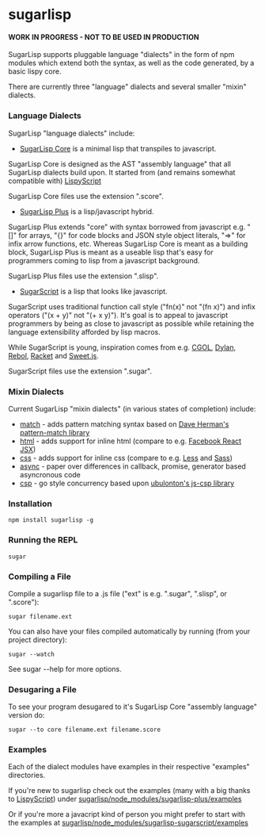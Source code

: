 # sugarlisp

#### WORK IN PROGRESS - NOT TO BE USED IN PRODUCTION

SugarLisp supports pluggable language "dialects" in the form of npm modules which extend both the syntax, as well as the code generated, by a basic lispy core.

There are currently three "language" dialects and several smaller "mixin" dialects.


### Language Dialects

SugarLisp "language dialects" include:

* [SugarLisp Core](https://github.com/darrencruse/sugarlisp-core) is a minimal lisp that transpiles to javascript.

SugarLisp Core is designed as the AST "assembly language" that all SugarLisp dialects build upon.
It started from (and remains somewhat compatible with) [LispyScript](http://lispyscript.com)

SugarLisp Core files use the extension ".score".

* [SugarLisp Plus](https://github.com/darrencruse/sugarlisp-plus) is a lisp/javascript hybrid.

SugarLisp Plus extends "core" with syntax borrowed from javascript e.g. "[]" for arrays, "{}" for code blocks and JSON style object literals, "=>" for infix arrow functions, etc.  Whereas SugarLisp Core is meant as a building block, SugarLisp Plus is meant as a useable lisp that's easy for programmers coming to lisp from a javascript background.

SugarLisp Plus files use the extension ".slisp".

* [SugarScript](https://github.com/darrencruse/sugarlisp-sugarscript) is a lisp that looks like javascript.

SugarScript uses traditional function call style ("fn(x)" not "(fn x)") and infix operators ("(x + y)" not "(+ x y)").  It's goal is to appeal to javascript programmers by being as close to javascript as possible while retaining the language extensibility afforded by lisp macros.

While SugarScript is young, inspiration comes from e.g. [CGOL](https://www.wikiwand.com/en/CGOL), [Dylan](https://www.wikiwand.com/en/Dylan_(programming_language)), [Rebol](http://www.wikiwand.com/en/Rebol), [Racket](https://www.wikiwand.com/en/Racket_(programming_language)) and [Sweet.js](http://sweetjs.org).

SugarScript files use the extension ".sugar".


### Mixin Dialects

Current SugarLisp "mixin dialects" (in various states of completion) include:

* [match](https://github.com/darrencruse/sugarlisp-match) - adds pattern matching syntax based on [Dave Herman's pattern-match library](https://github.com/dherman/pattern-match)
* [html](https://github.com/darrencruse/sugarlisp-html)  - adds support for inline html (compare to e.g. [Facebook React JSX](https://facebook.github.io/jsx/))
* [css](https://github.com/darrencruse/sugarlisp-css)  - adds support for inline css (compare to e.g. [Less](http://lesscss.org) and [Sass](http://sass-lang.com))
* [async](https://github.com/darrencruse/sugarlisp-async) - paper over differences in callback, promise, generator based asyncronous code
* [csp](https://github.com/darrencruse/sugarlisp-csp)   - go style concurrency based upon [ubulonton's js-csp library](https://github.com/ubolonton/js-csp)


### Installation

    npm install sugarlisp -g


### Running the REPL

    sugar


### Compiling a File

Compile a sugarlisp file to a .js file ("ext" is e.g. ".sugar", ".slisp", or ".score"):

    sugar filename.ext
    
You can also have your files compiled automatically by running (from your project directory):

    sugar --watch
    
See sugar --help for more options.


### Desugaring a File

To see your program desugared to it's SugarLisp Core "assembly language" version do:

    sugar --to core filename.ext filename.score


### Examples

Each of the dialect modules have examples in their respective "examples" directories.

If you're new to sugarlisp check out the examples (many with a big thanks to [LispyScript](http://lispyscript.com)) under [sugarlisp/node_modules/sugarlisp-plus/examples](https://github.com/darrencruse/sugarlisp-plus/tree/master/examples)
    
Or if you're more a javacript kind of person you might prefer to start with the examples at [sugarlisp/node_modules/sugarlisp-sugarscript/examples](https://github.com/darrencruse/sugarlisp-sugarscript/tree/master/examples)
  
